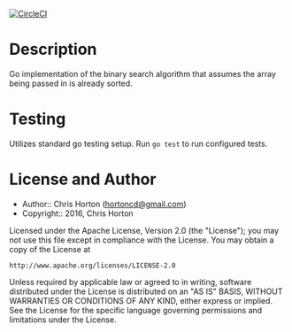 [![CircleCI](https://circleci.com/gh/hortoncd/go-binarysearch.svg?style=svg)](https://circleci.com/gh/hortoncd/go-binarysearch)

Description
===========

Go implementation of the binary search algorithm that assumes the array being passed in is already sorted.

Testing
=======

Utilizes standard go testing setup.  Run `go test` to run configured tests.

License and Author
==================

- Author:: Chris Horton (<hortoncd@gmail.com>)
- Copyright:: 2016, Chris Horton

Licensed under the Apache License, Version 2.0 (the "License");
you may not use this file except in compliance with the License.
You may obtain a copy of the License at

    http://www.apache.org/licenses/LICENSE-2.0

Unless required by applicable law or agreed to in writing, software
distributed under the License is distributed on an "AS IS" BASIS,
WITHOUT WARRANTIES OR CONDITIONS OF ANY KIND, either express or implied.
See the License for the specific language governing permissions and
limitations under the License.

